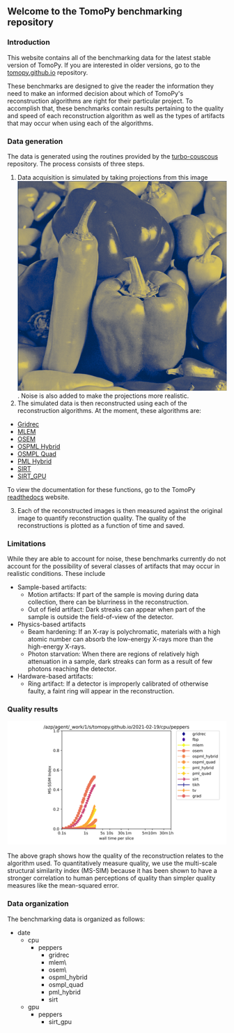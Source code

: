 ## Welcome to the TomoPy benchmarking repository

### Introduction

This website contains all of the benchmarking data for the latest stable version of TomoPy. If you are interested in older versions, go to the [tomopy.github.io](https://github.com/tomopy/tomopy.github.io) repository. 

These benchmarks are designed to give the reader the information they need to make an informed decision about which of TomoPy's reconstruction algorithms are right for their particular project. To accomplish that, these benchmarks contain results pertaining to the quality and speed of each reconstruction algorithm as well as the types of artifacts that may occur when using each of the algorithms. 

### Data generation

The data is generated using the routines provided by the [turbo-couscous](https://github.com/tomopy/turbo-couscous) repository. The process consists of three steps. 
1. Data acquisition is simulated by taking projections from this image ![Image](/2021-02-08/peppers/original.png). Noise is also added to make the projections more realistic.
2. The simulated data is then reconstructed using each of the reconstruction algorithms. At the moment, these algorithms are: 
- [Gridrec](/docs/gridrec.md)
- [MLEM](/docs/mlem.md)
- [OSEM](/docs/osem.md)
- [OSPML Hybrid](/docs/osmpl_hybrid.md)
- [OSMPL Quad](/docs/ospml_quad.md)
- [PML Hybrid](/docs/pml_hybrid.md)
- [SIRT](/docs/sirt.md)
- [SIRT_GPU](/docs/sirt_gpu.md)

To view the documentation for these functions, go to the TomoPy [readthedocs](https://tomopy.readthedocs.io/en/latest/api/tomopy.recon.algorithm.html) website.

3. Each of the reconstructed images is then measured against the original image to quantify reconstruction quality. The quality of the reconstructions is plotted as a function of time and saved.

### Limitations

While they are able to account for noise, these benchmarks currently do not account for the possibility of several classes of artifacts that may occur in realistic conditions. These include
- Sample-based artifacts: 
  - Motion artifacts: If part of the sample is moving during data collection, there can be blurriness in the reconstruction.
  - Out of field artifact: Dark streaks can appear when part of the sample is outside the field-of-view of the detector.
- Physics-based artifacts
  - Beam hardening: If an X-ray is polychromatic, materials with a high atomic number can absorb the low-energy X-rays more than the high-energy X-rays.
  - Photon starvation: When there are regions of relatively high attenuation in a sample, dark streaks can form as a result of few photons reaching the detector. 
- Hardware-based artifacts:
  - Ring artifact: If a detector is improperly calibrated of otherwise faulty, a faint ring will appear in the reconstruction.

### Quality results
![Image](2021-02-19/cpu/peppers/summary.svg)

The above graph shows how the quality of the reconstruction relates to the algorithm used. To quantitatively measure quality, we use the multi-scale structural similarity index (MS-SIM) because it has been shown to have a stronger correlation to human perceptions of quality than simpler quality measures like the mean-squared error. 

### Data organization

The benchmarking data is organized as follows:

- date
  - cpu
    - peppers
      - gridrec
      - mlem\
      - osem\
      - ospml_hybrid
      - osmpl_quad
      - pml_hybrid
      - sirt
  - gpu
    - peppers
      - sirt_gpu





